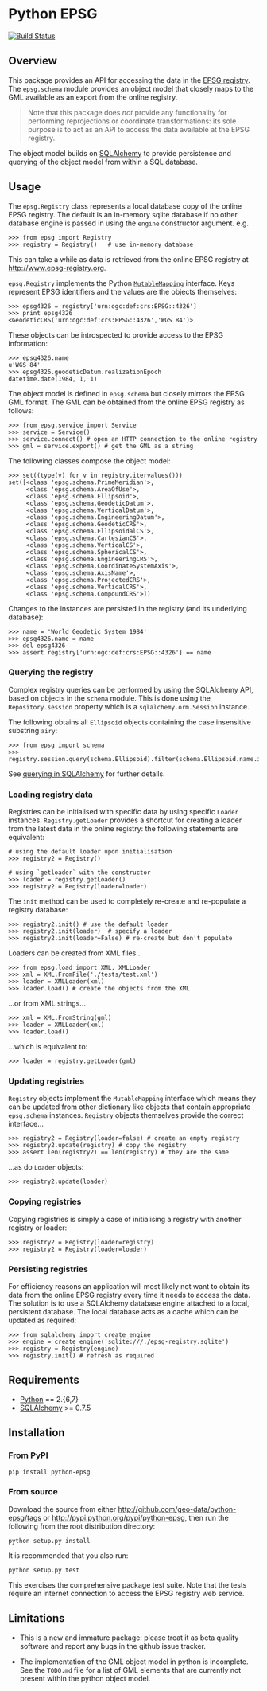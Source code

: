 # Python EPSG

[![Build Status](https://secure.travis-ci.org/geo-data/python-epsg.png)](http://travis-ci.org/geo-data/python-epsg)

## Overview

This package provides an API for accessing the data in the
[EPSG registry](http://www.epsg-registry.org). The `epsg.schema`
module provides an object model that closely maps to the GML available
as an export from the online registry.

> Note that this package does *not* provide any functionality for
> performing reprojections or coordinate transformations: its sole
> purpose is to act as an API to access the data available at the EPSG
> registry.

The object model builds on [SQLAlchemy](http://sqlalchemy.org) to
provide persistence and querying of the object model from within a SQL
database.

## Usage

The `epsg.Registry` class represents a local database copy of the
online EPSG registry. The default is an in-memory sqlite database if
no other database engine is passed in using the `engine` constructor
argument. e.g.

    >>> from epsg import Registry
    >>> registry = Registry()   # use in-memory database

This can take a while as data is retrieved from the online EPSG
registry at <http://www.epsg-registry.org>.

`epsg.Registry` implements the Python
[`MutableMapping`](http://docs.python.org/library/collections.html#collections.MutableMapping)
interface. Keys represent EPSG identifiers and the values are the
objects themselves:

    >>> epsg4326 = registry['urn:ogc:def:crs:EPSG::4326']
    >>> print epsg4326
    <GeodeticCRS('urn:ogc:def:crs:EPSG::4326','WGS 84')>

These objects can be introspected to provide access to the EPSG
information:

    >>> epsg4326.name
    u'WGS 84'
    >>> epsg4326.geodeticDatum.realizationEpoch
    datetime.date(1984, 1, 1)

The object model is defined in `epsg.schema` but closely mirrors the
EPSG GML format. The GML can be obtained from the online EPSG registry
as follows:

    >>> from epsg.service import Service
    >>> service = Service()
    >>> service.connect() # open an HTTP connection to the online registry
    >>> gml = service.export() # get the GML as a string

The following classes compose the object model:

    >>> set((type(v) for v in registry.itervalues()))
    set([<class 'epsg.schema.PrimeMeridian'>,
         <class 'epsg.schema.AreaOfUse'>,
         <class 'epsg.schema.Ellipsoid'>,
         <class 'epsg.schema.GeodeticDatum'>,
         <class 'epsg.schema.VerticalDatum'>,
         <class 'epsg.schema.EngineeringDatum'>,
         <class 'epsg.schema.GeodeticCRS'>,
         <class 'epsg.schema.EllipsoidalCS'>,
         <class 'epsg.schema.CartesianCS'>,
         <class 'epsg.schema.VerticalCS'>,
         <class 'epsg.schema.SphericalCS'>,
         <class 'epsg.schema.EngineeringCRS'>,
         <class 'epsg.schema.CoordinateSystemAxis'>,
         <class 'epsg.schema.AxisName'>,
         <class 'epsg.schema.ProjectedCRS'>,
         <class 'epsg.schema.VerticalCRS'>,
         <class 'epsg.schema.CompoundCRS'>])

Changes to the instances are persisted in the registry (and its
underlying database):

    >>> name = 'World Geodetic System 1984'
    >>> epsg4326.name = name
    >>> del epsg4326
    >>> assert registry['urn:ogc:def:crs:EPSG::4326'] == name

### Querying the registry

Complex registry queries can be performed by using the SQLAlchemy API,
based on objects in the `schema` module. This is done using the
`Repository.session` property which is a `sqlalchemy.orm.Session`
instance.

The following obtains all `Ellipsoid` objects containing the case
insensitive substring `airy`:

    >>> from epsg import schema
    >>> registry.session.query(schema.Ellipsoid).filter(schema.Ellipsoid.name.ilike('%airy%')).all()

See
[querying in SQLAlchemy](http://docs.sqlalchemy.org/en/latest/orm/tutorial.html#querying)
for further details.

### Loading registry data

Registries can be initialised with specific data by using specific
`Loader` instances. `Registry.getLoader` provides a shortcut for
creating a loader from the latest data in the online registry: the
following statements are equivalent:

    # using the default loader upon initialisation
    >>> registry2 = Registry()

    # using `getloader` with the constructor
    >>> loader = registry.getLoader()
    >>> registry2 = Registry(loader=loader)

The `init` method can be used to completely re-create and re-populate
a registry database:

    >>> registry2.init() # use the default loader
    >>> registry2.init(loader)  # specify a loader
    >>> registry2.init(loader=False) # re-create but don't populate

Loaders can be created from XML files...

    >>> from epsg.load import XML, XMLLoader
    >>> xml = XML.FromFile('./tests/test.xml')
    >>> loader = XMLLoader(xml)
    >>> loader.load() # create the objects from the XML

...or from XML strings...

    >>> xml = XML.FromString(gml)
    >>> loader = XMLLoader(xml)
    >>> loader.load()

...which is equivalent to:

    >>> loader = registry.getLoader(gml)

### Updating registries

`Registry` objects implement the `MutableMapping` interface which
means they can be updated from other dictionary like objects that
contain appropriate `epsg.schema` instances. `Registry` objects
themselves provide the correct interface...

    >>> registry2 = Registry(loader=false) # create an empty registry
    >>> registry2.update(registry) # copy the registry
    >>> assert len(registry2) == len(registry) # they are the same

...as do `Loader` objects:

    >>> registry2.update(loader)

### Copying registries

Copying registries is simply a case of initialising a registry with
another registry or loader:

    >>> registry2 = Registry(loader=registry)
    >>> registry2 = Registry(loader=loader)

### Persisting registries

For efficiency reasons an application will most likely not want to
obtain its data from the online EPSG registry every time it needs to
access the data. The solution is to use a SQLAlchemy database engine
attached to a local, persistent database. The local database acts as a
cache which can be updated as required:

    >>> from sqlalchemy import create_engine
    >>> engine = create_engine('sqlite:///./epsg-registry.sqlite')
    >>> registry = Registry(engine)
    >>> registry.init() # refresh as required

## Requirements

- [Python](http://www.python.org) == 2.{6,7}
- [SQLAlchemy](http://www.sqlalchemy.org) >= 0.7.5

## Installation

### From PyPI

    pip install python-epsg

### From source

Download the source from either <http://github.com/geo-data/python-epsg/tags> or
<http://pypi.python.org/pypi/python-epsg>, then run the following from the root
distribution directory:

    python setup.py install

It is recommended that you also run:

    python setup.py test

This exercises the comprehensive package test suite. Note that the
tests require an internet connection to access the EPSG registry web
service.

## Limitations

- This is a new and immature package: please treat it as beta quality
  software and report any bugs in the github issue tracker.

- The implementation of the GML object model in python is
  incomplete. See the `TODO.md` file for a list of GML elements that
  are currently not present within the python object model.
